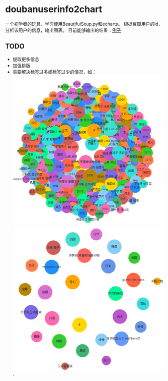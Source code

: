 # doubanuserinfo2chart

一个初学者的玩具，学习使用BeautifulSoup.py和echarts。
根据豆瓣用户的id，分析该用户的信息，输出图表。
目前能够输出的结果：[例子](http://knarfeh.github.io/htmlfile/52269090.html)

## TODO
 * 提取更多信息
 * 加强排版
 * 需要解决标签过多或标签过少的情况，如：
  ![标签太多](./doc/tooMany.png)
  ![标签太少](./doc/Few.png)
   ·